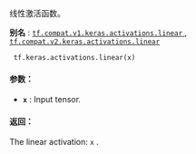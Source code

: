 线性激活函数。

**别名** : [ `tf.compat.v1.keras.activations.linear` ](/api_docs/python/tf/keras/activations/linear), [ `tf.compat.v2.keras.activations.linear` ](/api_docs/python/tf/keras/activations/linear)

```
 tf.keras.activations.linear(x) 
```

#### 参数：
- **`x`** : Input tensor.


#### 返回：
The linear activation:  `x` .

